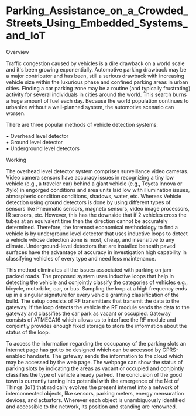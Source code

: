 # Parking_Assistance_on_a_Crowded_Streets_Using_Embedded_Systems_and_IoT

Overview

Traffic congestion caused by vehicles is a dire drawback on a world scale and it's been growing exponentially. Automotive parking drawback may be a major contributor and has been, still a serious drawback with increasing vehicle size within the luxurious phase and confined parking areas in urban cities. Finding a car parking zone may be a routine (and typically frustrating) activity for several individuals in cities around the world. This search burns a huge amount of fuel each day. Because the world population continues to urbanize without a well-planned system, the automotive scenario can worsen. 

There are three popular methods of vehicle detection systems: 

•	Overhead level detector  
•	Ground level detector  
•	Underground level detectors

Working

The overhead level detector system comprises surveillance video cameras. Video camera sensors have accuracy issues in recognizing a tiny low vehicle (e.g., a traveler car) behind a giant vehicle (e.g., Toyota Innova or Xylo) in engorged conditions and area units laid low with illumination issues, atmospheric condition conditions, shadows, water, etc. Whereas Vehicle detection using ground detectors is done by using different types of sensors like Pneumatic sensors, magneto sensors, video image processors, IR sensors, etc. However, this has the downside that if 2 vehicles cross the tubes at an equivalent time then the direction cannot be accurately determined. Therefore, the foremost economical methodology to find a vehicle is by underground level detector that uses inductive loops to detect a vehicle whose detection zone is most, cheap, and insensitive to any climate. Underground-level detectors that are installed beneath paved surfaces have the advantage of accuracy in investigation high capability in classifying vehicles of every type and need less maintenance. 


This method eliminates all the issues associated with parking on jam-packed roads. The proposed system uses inductive loops that help in detecting the vehicle and conjointly classify the categories of vehicles e.g., bicycle, motorbike, car, or bus. Sampling the loop at a high frequency ends up in a singular signature for every vehicle granting classification of the build. The setup consists of RF transmitters that transmit the data to the gateway. If the loop detects the vehicle the RF module sends the data to the gateway and classifies the car park as vacant or occupied. Gateway consists of ATMEGA16 which allows us to interface the RF module and conjointly provides enough fixed storage to store the information about the status of the loop. 



To access the information regarding the occupancy of the parking slots an internet page has got to be designed which can be accessed by GPRS-enabled handsets. The gateway sends the information to the cloud which may be accessed by the web page. The webpage can show the status of parking slots by indicating the areas as vacant or occupied and conjointly classifies the type of vehicle already parked. The conclusion of the good town is currently turning into potential with the emergence of the Net of Things (IoT) that radically evolves the present internet into a network of interconnected objects, like sensors, parking meters, energy mensuration devices, and actuators. Wherever each object is unambiguously identiﬁed and accessible to the network, its position and standing are renowned.

